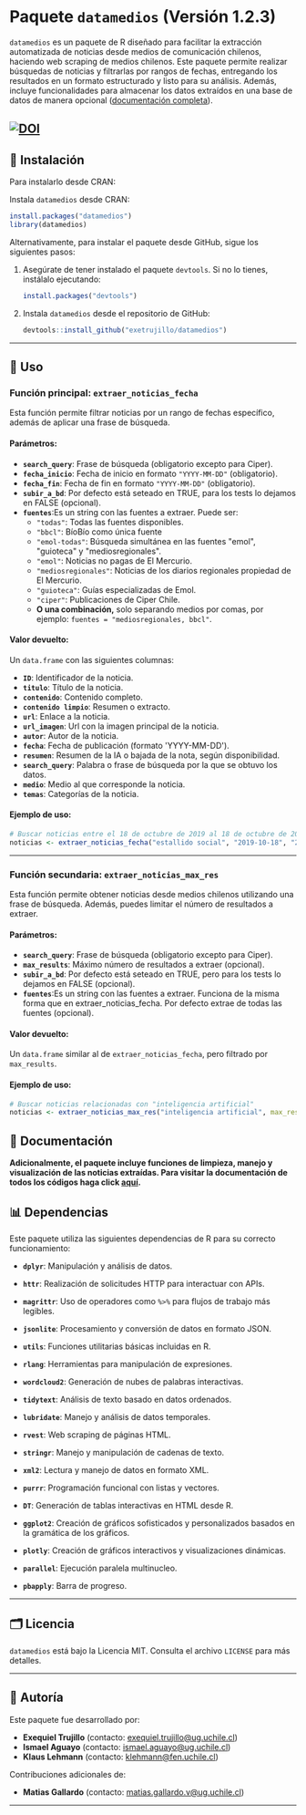 # Paquete `datamedios` (Versión 1.2.3)

`datamedios` es un paquete de R diseñado para facilitar la extracción automatizada de noticias desde medios de comunicación chilenos, haciendo web scraping de medios chilenos. Este paquete permite realizar búsquedas de noticias y filtrarlas por rangos de fechas, entregando los resultados en un formato estructurado y listo para su análisis. Además, incluye funcionalidades para almacenar los datos extraídos en una base de datos de manera opcional ([documentación completa](https://exetrujillo.github.io/datamedios/)).

[![DOI](https://zenodo.org/badge/901536889.svg)](https://doi.org/10.5281/zenodo.16990419)
------------------------------------------------------------------------

## 🔧 Instalación

Para instalarlo desde CRAN:

Instala `datamedios` desde CRAN:

``` r
install.packages("datamedios")
library(datamedios)
```

Alternativamente, para instalar el paquete desde GitHub, sigue los siguientes pasos:

1.  Asegúrate de tener instalado el paquete `devtools`. Si no lo tienes, instálalo ejecutando:

    ``` r
    install.packages("devtools")
    ```

2.  Instala `datamedios` desde el repositorio de GitHub:

    ``` r
    devtools::install_github("exetrujillo/datamedios")
    ```

-----------------------------------------------------------------------

## 🔄 Uso

### Función principal: `extraer_noticias_fecha`

Esta función permite filtrar noticias por un rango de fechas específico, además de aplicar una frase de búsqueda.

#### **Parámetros:**

-   **`search_query`**: Frase de búsqueda (obligatorio excepto para Ciper).
-   **`fecha_inicio`**: Fecha de inicio en formato `"YYYY-MM-DD"` (obligatorio).
-   **`fecha_fin`**: Fecha de fin en formato `"YYYY-MM-DD"` (obligatorio).
-   **`subir_a_bd`**: Por defecto está seteado en TRUE, para los tests lo dejamos en FALSE (opcional).
-   **`fuentes`**:Es un string con las fuentes a extraer. Puede ser:
    -   `"todas"`: Todas las fuentes disponibles.
    -   `"bbcl"`: BíoBío como única fuente
    -   `"emol-todas"`: Búsqueda simultánea en las fuentes "emol", "guioteca" y "mediosregionales".
    -   `"emol"`: Noticias no pagas de El Mercurio.
    -   `"mediosregionales"`: Noticias de los diarios regionales propiedad de El Mercurio.
    -   `"guioteca"`: Guías especializadas de Emol.
    -   `"ciper"`: Publicaciones de Ciper Chile.
    -   **O una combinación,** solo separando medios por comas, por ejemplo: `fuentes = "mediosregionales, bbcl"`.

#### **Valor devuelto:**

Un `data.frame` con las siguientes columnas:

-   **`ID`**: Identificador de la noticia.
-   **`titulo`**: Título de la noticia.
-   **`contenido`**: Contenido completo.
-   **`contenido limpio`**: Resumen o extracto.
-   **`url`**: Enlace a la noticia.
-   **`url_imagen`**: Url con la imagen principal de la noticia.
-   **`autor`**: Autor de la noticia.
-   **`fecha`**: Fecha de publicación (formato 'YYYY-MM-DD').
-   **`resumen`**: Resumen de la IA o bajada de la nota, según disponibilidad.
-   **`search_query`**: Palabra o frase de búsqueda por la que se obtuvo los datos.
-   **`medio`**: Medio al que corresponde la noticia.
-   **`temas`**: Categorías de la noticia.

#### **Ejemplo de uso:**

``` r
# Buscar noticias entre el 18 de octubre de 2019 al 18 de octubre de 2020
noticias <- extraer_noticias_fecha("estallido social", "2019-10-18", "2020-10-18", fuentes = "bbcl, emol, mediosregionales")
```

------------------------------------------------------------------------

### Función secundaria: `extraer_noticias_max_res`

Esta función permite obtener noticias desde medios chilenos utilizando una frase de búsqueda. Además, puedes limitar el número de resultados a extraer.

#### **Parámetros:**

-   **`search_query`**: Frase de búsqueda (obligatorio excepto para Ciper).
-   **`max_results`**: Máximo número de resultados a extraer (opcional).
-   **`subir_a_bd`**: Por defecto está seteado en TRUE, pero para los tests lo dejamos en FALSE (opcional).
-   **`fuentes`**:Es un string con las fuentes a extraer. Funciona de la misma forma que en extraer_noticias_fecha. Por defecto extrae de todas las fuentes (opcional).

#### **Valor devuelto:**

Un `data.frame` similar al de `extraer_noticias_fecha`, pero filtrado por `max_results`.

#### **Ejemplo de uso:**

``` r
# Buscar noticias relacionadas con "inteligencia artificial"
noticias <- extraer_noticias_max_res("inteligencia artificial", max_results = 100, fuentes= "bbcl")
```

## 🔖 Documentación

**Adicionalmente, el paquete incluye funciones de limpieza, manejo y visualización de las noticias extraídas. Para visitar la documentación de todos los códigos haga click [aquí](https://exetrujillo.github.io/datamedios/reference/index.html).**

## 📊 Dependencias

Este paquete utiliza las siguientes dependencias de R para su correcto funcionamiento:

-   **`dplyr`**: Manipulación y análisis de datos.

-   **`httr`**: Realización de solicitudes HTTP para interactuar con APIs.

-   **`magrittr`**: Uso de operadores como `%>%` para flujos de trabajo más legibles.

-   **`jsonlite`**: Procesamiento y conversión de datos en formato JSON.

-   **`utils`**: Funciones utilitarias básicas incluidas en R.

-   **`rlang`**: Herramientas para manipulación de expresiones.

-   **`wordcloud2`**: Generación de nubes de palabras interactivas.

-   **`tidytext`**: Análisis de texto basado en datos ordenados.

-   **`lubridate`**: Manejo y análisis de datos temporales.

-   **`rvest`**: Web scraping de páginas HTML.

-   **`stringr`**: Manejo y manipulación de cadenas de texto.

-   **`xml2`**: Lectura y manejo de datos en formato XML.

-   **`purrr`**: Programación funcional con listas y vectores.

-   **`DT`**: Generación de tablas interactivas en HTML desde R.

-   **`ggplot2`**: Creación de gráficos sofisticados y personalizados basados en la gramática de los gráficos.

-   **`plotly`**: Creación de gráficos interactivos y visualizaciones dinámicas.

-   **`parallel`**: Ejecución paralela multinucleo.

-   **`pbapply`**: Barra de progreso.

------------------------------------------------------------------------

## 🗂️ Licencia

`datamedios` está bajo la Licencia MIT. Consulta el archivo `LICENSE` para más detalles.

------------------------------------------------------------------------

## 👤 Autoría

Este paquete fue desarrollado por:

-   **Exequiel Trujillo** (contacto: [exequiel.trujillo\@ug.uchile.cl](mailto:exequiel.trujillo@ug.uchile.cl))
-   **Ismael Aguayo** (contacto: [ismael.aguayo\@ug.uchile.cl](mailto:ismael.aguayo@ug.uchile.cl))
-   **Klaus Lehmann** (contacto: [klehmann\@fen.uchile.cl](mailto:klehmann@fen.uchile.cl))

Contribuciones adicionales de:

-   **Matias Gallardo** (contacto: [matias.gallardo.v\@ug.uchile.cl](mailto:matias.gallardo.v@ug.uchile.cl))

------------------------------------------------------------------------
